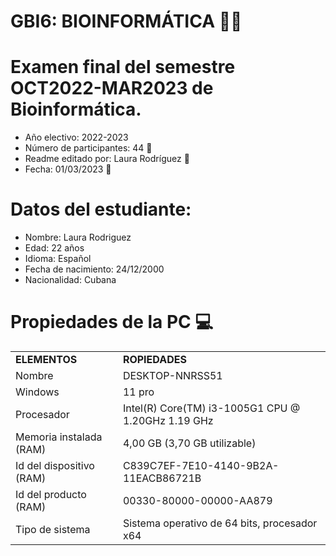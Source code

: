 
# GBI6: BIOINFORMÁTICA 👩‍💻
# Examen final del semestre OCT2022-MAR2023 de Bioinformática.
- Año electivo: 2022-2023
- Número de participantes: 44 👥
- Readme editado por: Laura Rodríguez 🌸
- Fecha: 01/03/2023 📅

# Datos del estudiante:
- Nombre: Laura Rodriguez
- Edad: 22 años
- Idioma: Español 
- Fecha de nacimiento: 24/12/2000
- Nacionalidad: Cubana


<h1>Propiedades de la PC 💻</h1>

<table>
<tr>
  <td><strong>ELEMENTOS</strong></td>
  <td><strong>ROPIEDADES</strong></td>
</tr>

<tr>
  <td>Nombre</td>
  <td>DESKTOP-NNRSS51</td>
</tr>
  
 <tr>
  <td>Windows</td>
  <td>11 pro</td>
</tr>

<tr>
  <td>Procesador</td>
  <td>Intel(R) Core(TM) i3-1005G1 CPU @ 1.20GHz   1.19 GHz</td>
</tr>

<tr>
  <td>Memoria instalada (RAM)</td>
  <td>4,00 GB (3,70 GB utilizable)</td>
</tr>

 <tr>
  <td>Id del dispositivo (RAM)</td>
  <td>C839C7EF-7E10-4140-9B2A-11EACB86721B</td>
</tr>
  
 <tr>
  <td>Id del producto (RAM)</td>
  <td>00330-80000-00000-AA879</td>
</tr>
  
<tr>
  <td>Tipo de sistema</td>
  <td>Sistema operativo de 64 bits, procesador x64</td>
</tr>
</table>

</body>
</html>

